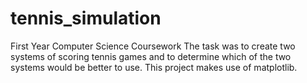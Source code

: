 # tennis_simulation
First Year Computer Science Coursework
The task was to create two systems of scoring tennis games and to determine which of the two systems would be better to use. This project makes use of matplotlib.
